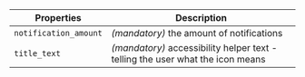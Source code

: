 | Properties            | Description                                                                    |
| --------------------- | ------------------------------------------------------------------------------ |
| `notification_amount` | _(mandatory)_ the amount of notifications                                      |
| `title_text`          | _(mandatory)_ accessibility helper text - telling the user what the icon means |
